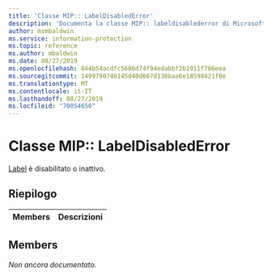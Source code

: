 ```yaml
---
title: 'Classe MIP:: LabelDisabledError'
description: 'Documenta la classe MIP:: labeldisablederror di Microsoft Information Protection (MIP) SDK.'
author: msmbaldwin
ms.service: information-protection
ms.topic: reference
ms.author: mbaldwin
ms.date: 08/27/2019
ms.openlocfilehash: 844b54acdfc5686d74f94edabbf2b1911f786eea
ms.sourcegitcommit: 1499790746145d40d667d138baa6e18598421f0e
ms.translationtype: MT
ms.contentlocale: it-IT
ms.lasthandoff: 08/27/2019
ms.locfileid: "70054650"
---
```

# <a name="class-miplabeldisablederror"></a>Classe MIP:: LabelDisabledError 
[Label](class_mip_label.md) è disabilitato o inattivo.
  
## <a name="summary"></a>Riepilogo
 Members                        | Descrizioni                                
--------------------------------|---------------------------------------------
  
## <a name="members"></a>Members
_Non ancora documentato._
